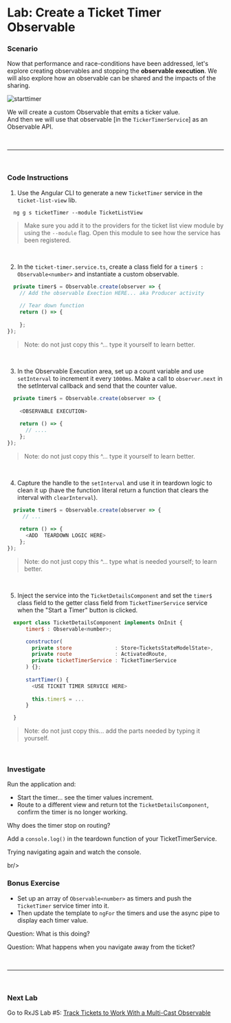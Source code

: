 # Lab: Create a Ticket Timer Observable

### Scenario

Now that performance and race-conditions have been addressed, let's explore creating observables and stopping the **observable execution**. We will also explore how an observable can be shared and the impacts of the sharing.

![starttimer](https://user-images.githubusercontent.com/210413/35164280-5fc82abc-fd0f-11e7-97f8-e71ef3618c6c.jpg)

We will create a custom Observable that emits a ticker value.<br/>
And then we will use that observable [in the `TickerTimerService`] as an Observable API.

<br/>

----

<br/>

### Code Instructions

1. Use the Angular CLI to generate a new `TicketTimer` service in the `ticket-list-view` lib.
  

  ```console
    ng g s ticketTimer --module TicketListView
  ```

   >  Make sure you add it to the providers for the ticket list view module by using the `--module` flag. Open this module to see how the service has been registered.

<br/>

2. In the `ticket-timer.service.ts`, create a class field for a `timer$ : Observable<number>` and instantiate a custom observable.

  ```js
    private timer$ = Observable.create(observer => {
      // Add the observable Exection HERE... aka Producer activity
            
      // Tear down function
      return () => {
        
      };
  });
  ```
 
  >  Note: do not just copy this ^... type it yourself to learn better.
  
  <br/>

3. In the Observable Execution area, set up a count variable and use `setInterval` to increment it every `1000ms`. Make a call to `observer.next` in the setInterval callback and send that the counter value.

  ```js
    private timer$ = Observable.create(observer => {
      
      <OBSERVABLE EXECUTION>
      
      return () => { 
        // ....
      };
  });
  ```
 
  >  Note: do not just copy this ^... type it yourself to learn better.
  
  <br/>
  
4. Capture the handle to the `setInterval` and use it in teardown logic to clean it up (have the function literal return a function that clears the interval with `clearInterval`).

  ```js
    private timer$ = Observable.create(observer => {      
       // ...
      
      return () => { 
        <ADD  TEARDOWN LOGIC HERE>
      };
  });
  ```
  
  >  Note: do not just copy this ^... type what is needed yourself; to learn better.
   
  <br/>
  

5. Inject the service into the `TicketDetailsComponent` and set the `timer$` class field to the getter class field from `TicketTimerService` service when the "Start a Timer" button is clicked.

  ```js
    export class TicketDetailsComponent implements OnInit {
        timer$ : Observable<number>;

        constructor(
          private store              : Store<TicketsStateModelState>,
          private route              : ActivatedRoute,
          private ticketTimerService : TicketTimerService
        ) {};
        
        startTimer() {
          <USE TICKET TIMER SERVICE HERE>
          
          this.timer$ = ...
        }

    }    
  ```
   
   >  Note: do not just copy this... add the parts needed by typing it yourself.
   
  <br/>

### Investigate

Run the application and:

*  Start the timer... see the timer values increment. 
*  Route to a different view and return tot the `TicketDetailsComponent`, confirm the timer is no longer working.

Why does the timer stop on routing?

Add a `console.log()` in the teardown function of your TicketTimerService. 

Trying navigating again and watch the console.

br/>

### Bonus Exercise

*  Set up an array of `Observable<number>` as timers and push the `TicketTimer` service timer into it. 
*  Then update the template to `ngFor` the timers and use the async pipe to display each timer value. 

Question: What is this doing? 

Question: What happens when you navigate away from the ticket?


<br/>

----

<br/>

### Next Lab

Go to RxJS Lab #5: [Track Tickets to Work With a Multi-Cast Observable](lab-5.md)
